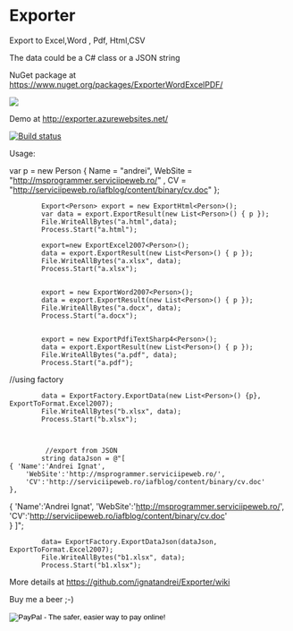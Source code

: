# Exporter
Export to Excel,Word , Pdf, Html,CSV

The data could be a C# class or a JSON string

NuGet package at https://www.nuget.org/packages/ExporterWordExcelPDF/ 

<a href="https://www.nuget.org/packages/ExporterWordExcelPDF/"><img src="https://img.shields.io/nuget/v/ExporterWordExcelPDF.svg"></img></a>


Demo at http://exporter.azurewebsites.net/


[![Build status](https://ci.appveyor.com/api/projects/status/w4w6k0kxu2cide0m/branch/master?svg=true)](https://ci.appveyor.com/project/ignatandrei/exporter/branch/master)


Usage:

var p = new Person { Name = "andrei", WebSite = "http://msprogrammer.serviciipeweb.ro/" , CV = "http://serviciipeweb.ro/iafblog/content/binary/cv.doc" };

            Export<Person> export = new ExportHtml<Person>();
            var data = export.ExportResult(new List<Person>() { p });            
            File.WriteAllBytes("a.html",data);
            Process.Start("a.html");

            export=new ExportExcel2007<Person>();
            data = export.ExportResult(new List<Person>() { p });
            File.WriteAllBytes("a.xlsx", data);
            Process.Start("a.xlsx");


            export = new ExportWord2007<Person>();
            data = export.ExportResult(new List<Person>() { p });
            File.WriteAllBytes("a.docx", data);
            Process.Start("a.docx");


            export = new ExportPdfiTextSharp4<Person>();
            data = export.ExportResult(new List<Person>() { p });
            File.WriteAllBytes("a.pdf", data);
            Process.Start("a.pdf");
//using factory

            data = ExportFactory.ExportData(new List<Person>() {p}, ExportToFormat.Excel2007);
            File.WriteAllBytes("b.xlsx", data);
            Process.Start("b.xlsx");
            
            
            
             //export from JSON
            string dataJson = @"[
    { 'Name':'Andrei Ignat', 
        'WebSite':'http://msprogrammer.serviciipeweb.ro/',
        'CV':'http://serviciipeweb.ro/iafblog/content/binary/cv.doc'        
    },
{ 'Name':'Andrei Ignat', 
        'WebSite':'http://msprogrammer.serviciipeweb.ro/',
        'CV':'http://serviciipeweb.ro/iafblog/content/binary/cv.doc'        
    }
]";

            data= ExportFactory.ExportDataJson(dataJson, ExportToFormat.Excel2007);
            File.WriteAllBytes("b1.xlsx", data);
            Process.Start("b1.xlsx");
            
More details at <https://github.com/ignatandrei/Exporter/wiki>

Buy me a beer ;-)

<form action="https://www.paypal.com/cgi-bin/webscr" method="post" target="_top">
<input type="hidden" name="cmd" value="_s-xclick">
<input type="hidden" name="hosted_button_id" value="L6AWP8P27VKW4">
<input type="image" src="https://www.paypalobjects.com/en_US/i/btn/btn_donate_SM.gif" border="0" name="submit" alt="PayPal - The safer, easier way to pay online!">
<img alt="" border="0" src="https://www.paypalobjects.com/en_US/i/scr/pixel.gif" width="1" height="1">
</form>
